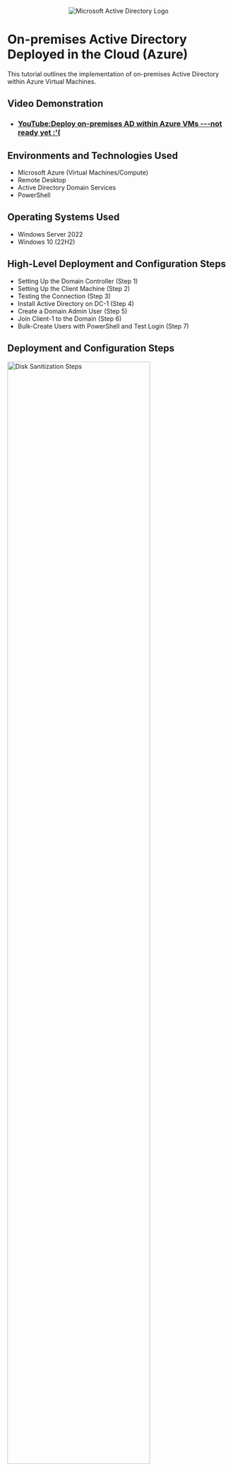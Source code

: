 <p align="center">
<img src="https://i.imgur.com/pU5A58S.png" alt="Microsoft Active Directory Logo"/>
</p>

<h1>On-premises Active Directory Deployed in the Cloud (Azure)</h1>
This tutorial outlines the implementation of on-premises Active Directory within Azure Virtual Machines.<br />


<h2>Video Demonstration</h2>

- ### [YouTube:Deploy on-premises AD within Azure VMs ---not ready yet :'(](https://www.youtube.com)

<h2>Environments and Technologies Used</h2>

- Microsoft Azure (Virtual Machines/Compute)
- Remote Desktop
- Active Directory Domain Services
- PowerShell

<h2>Operating Systems Used </h2>

- Windows Server 2022
- Windows 10 (22H2)

<h2>High-Level Deployment and Configuration Steps</h2>

- Setting Up the Domain Controller (Step 1) 
- Setting Up the Client Machine (Step 2)
- Testing the Connection (Step 3)
- Install Active Directory on DC-1 (Step 4)
- Create a Domain Admin User (Step 5)
- Join Client-1 to the Domain (Step 6)
- Bulk-Create Users with PowerShell and Test Login (Step 7)

<h2>Deployment and Configuration Steps</h2>

<p>
<img src="https://i.imgur.com/DJmEXEB.png" height="80%" width="80%" alt="Disk Sanitization Steps"/>
</p>
<p>

<h2>Setting Up the Domain Controller (DC-1)</h2>  
First things first...Head over to the Azure Portal and create a new Resource Group. This will be the home base for all your lab resources.

Next up, create a Virtual Network (VNet). This sets the stage for your virtual machines to talk to each other.

Now, spin up a new Windows Server 2022 VM and name it DC-1. Make sure it’s in the same region as your VNet. Pick a username and password you won’t forget, and maybe wright them down somewhere safe.

Once DC-1 is deployed:

Go into its network interface (NIC) settings.

Under IP configurations, change the private IP to Static so it doesn't change after reboots.

Connect to DC-1 using Remote Desktop.

Inside the VM, open Windows Firewall settings and temporarily disable the firewall...This makes it easier to test network connections later. (Don’t forget to turn it back on once you’re done testing.)

</p>
<br />

<p>
<img src="https://i.imgur.com/DJmEXEB.png" height="80%" width="80%" alt="Disk Sanitization Steps"/>
</p>
<p>
<h2>Setting Up the Client Machine (Client-1)</h2> 
With DC-1 ready, let’s create a client VM.

Create another VM, this time running Windows 10, and call it Client-1. Drop it in the same region and same VNet as DC-1 so they can communicate.

Choose your login credentials, then once it’s deployed:

Go to NIC settings for Client-1.

Update the DNS server to point to DC-1’s private IP, this lets Client-1 use DC-1 as its DNS server.

After updating the DNS, restart Client-1 from the Azure Portal to make the change valid.
</p>
<br />

<p>
<img src="https://i.imgur.com/DJmEXEB.png" height="80%" width="80%" alt="Disk Sanitization Steps"/>
</p>
<p>
<h2>Testing the Connection</h2>
With both VMs on and DNS configured, it’s time to test the setup.

Log into Client-1 via Remote Desktop. Open Command Prompt(cmd) and ping DC-1’s private IP, like this:

ping xxx.xxx.xxx.xxx change "x" for DC-1 private IP
If you see replies, you’re good to go — the machines are talking and DNS is working!

If it doesn’t work and you see a text like this "requested timeout", you should try:

Double-check that the firewall on DC-1 is off.

Make sure both VMs are on the same subnet and VNet.
</p>
<br />

<p>
<img src="https://i.imgur.com/DJmEXEB.png" height="80%" width="80%" alt="Disk Sanitization Steps"/>
</p>
<p>
<h2>Install Active Directory on DC-1</h2>
Start by logging into DC-1, your Windows Server. Open Server Manager, and install the Active Directory Domain Services (AD DS) role.(only)

Once installed, promote the machine to a Domain Controller:

Choose "Add a new forest"

Use a domain name like mydomain.com (or whatever you want, just remember it)

Accept the defaults unless you know what you’re changing

Let the system reboot once setup is complete

After rebooting, log in using your domain account:

mydomain.com\xxxxxxxxx (x=user name), If you can’t log in after reboot, check your credentials and that the domain name is typed correctly.
</p>
<br />

<p>
<img src="https://i.imgur.com/DJmEXEB.png" height="80%" width="80%" alt="Disk Sanitization Steps"/>
</p>
<p>
<h2>Create a Domain Admin User</h2>
With the domain running, now it’s time to create a proper admin account.

Open Active Directory Users and Computers (ADUC) and do the following:

Create two new Organizational Units (OUs) by Right-click the mydomain.com > new > Organizational Unit:

_EMPLOYEES

_ADMINS

In _ADMINS, create a new user by Right-click the _ADMINS > new > user :

Name: Jane Doe

Username: jane_admin

Password: Cyberlab123! (or whatever you prefer)

Right-click the user, go to Properties > Member Of, and add her to:

Domain Admins (this gives full administrative access)

Once done, log off and log back into DC-1 using the new domain admin account:

mydomain.com\jane_admin
You’ll use this account for all admin tasks from now on.
</p>
<br />

<p>
<img src="https://i.imgur.com/DJmEXEB.png" height="80%" width="80%" alt="Disk Sanitization Steps"/>
</p>
<p>
<h2>Join Client-1 to the Domain</h2>

Now log into Client-1 using its local account (labuser) and join it to the domain:

Go to System > Rename this PC (Advanced)

Click "Change" and set the domain to mydomain.com

Provide domain info (e.g., jane_admin with your domain password)

Restart the machine when prompted

Back on DC-1, open ADUC and check that Client-1 shows up in Computers. Create a new OU (Organizational Unit) called _CLIENTS and move Client-1 into it for better organization.
</p>
<br />

<p>
<img src="https://i.imgur.com/DJmEXEB.png" height="80%" width="80%" alt="Disk Sanitization Steps"/>
</p>
<p>
<h2>Enable Remote Desktop for Domain Users</h2>
To allow non-admin users to remote into Client-1, log into Client-1 as jane_admin.

Open System Properties > Remote Desktop

Enable Remote Desktop

Click Select Users, then add:

Domain Users

This allows any domain user (not just admins) to connect via RDP.

 In real life, you would do this using Group Policy, but manual config is fine for a lab.
</p>
<br />

<p>
<img src="https://i.imgur.com/DJmEXEB.png" height="80%" width="80%" alt="Disk Sanitization Steps"/>
</p>
<p>
<h2>Bulk-Create Users with PowerShell and Test Login</h2>
Now let’s create a bunch of test users automatically.

Back on DC-1, log in as jane_admin, then:

Open PowerShell ISE as Administrator

Paste in a script that creates users — here’s a quick example:
 <a href="https://raw.githubusercontent.com/joshmadakor1/AD_PS/refs/heads/master/Generate-Names-Create-Users.ps1">Script!<a>
Run the script and check ADUC under _EMPLOYEES to confirm the accounts were created

To test, try logging into Client-1 with one of the new user accounts:

Username: mydomain.com\user you picked

Password: Password1

You should be able to remote access it, assuming RDP access for Domain Users was enabled earlier.



</p>
<br />

